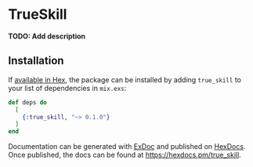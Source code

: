 # TrueSkill

**TODO: Add description**

## Installation

If [available in Hex](https://hex.pm/docs/publish), the package can be installed
by adding `true_skill` to your list of dependencies in `mix.exs`:

```elixir
def deps do
  [
    {:true_skill, "~> 0.1.0"}
  ]
end
```

Documentation can be generated with [ExDoc](https://github.com/elixir-lang/ex_doc)
and published on [HexDocs](https://hexdocs.pm). Once published, the docs can
be found at <https://hexdocs.pm/true_skill>.

